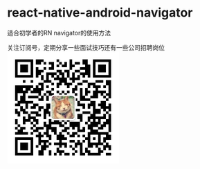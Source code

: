 # react-native-android-navigator
适合初学者的RN navigator的使用方法

关注订阅号，定期分享一些面试技巧还有一些公司招聘岗位
![](https://github.com/huyubao/react-native-android-navigator/blob/master/qrcode_for_gh_e7658677d847_258.jpg)
